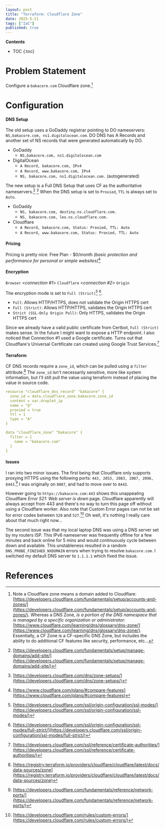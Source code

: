 ```yaml
---
layout: post
title: "Terraform: Cloudflare Zone"
date: 2025-5-11
tags: ["IaC"]
published: true
---
```


**Contents**
* TOC
{:toc}

# Problem Statement
Configure a `bakacore.com` Cloudflare zone.[^1]

# Configuration

#### DNS Setup
The old setup uses a GoDaddy registrar pointing to DO nameservers: `NS,bakacore.com, ns1.digitalocean.com`. DO DNS has A Records and another set of NS records that were generated automatically by DO. 

* GoDaddy
    - `NS,bakacore.com, ns1.digitalocean.com`
* DigitalOcean
    - `A Record, bakacore.com, IPv4`
    - `A Record, www.bakacore.com, IPv4`
    - `NS, bakacore.com, ns1.digitalocean.com.` (autogenerated)

The new setup is a Full DNS Setup that uses CF as the authoritative nameservers.[^2] [^3] When the DNS setup is set to `Proxied`, `TTL` is always set to `Auto`. 

* GoDaddy
    - `NS, bakacore.com, destiny.ns.cloudflare.com.`
    - `NS, bakacore.com, leo.ns.cloudflare.com.`
* Cloudflare
    - `A Record, bakacore.com, Status: Proxied, TTL: Auto`
    - `A Record, www.bakacore.com, Status: Proxied, TTL: Auto`

#### Pricing
Pricing is pretty nice: Free Plan - $0/month *(basic protection and performance for personal or simple websites)*[^4]

#### Encryption
`Browser` <*connection #1*> `Cloudflare` <*connection #2*> `Origin`

The encryption mode is set to `Full (Strict)`[^5] [^6]. 
* `Full`: Allows HTTP/HTTPS, does not validate the Origin HTTPS cert
* `Full (Strict)`: Allows HTTP/HTTPS, validates the Origin HTTPS cert
* `Strict (SSL-Only Origin Pull)`: Only HTTPS, validates the Origin HTTPS cert

Since we already have a valid public certificate from Certbot, `Full (Strict)` makes sense. In the future I might want to expose a HTTP endpoint. I also noticed that Connection #1 used a Google certificate. Turns out that Cloudflare's Universal Certificate can created using Google Trust Services.[^7]

#### Terraform
CF DNS records require a `zone_id`, which can be pulled using a `filter` attribute.[^8] The `zone_id` isn't necessarily sensitive, more like system information, but I'll still pull the value using terraform instead of placing the value in source code. 

```yaml
resource "cloudflare_dns_record" "bakacore" {
  zone_id = data.cloudflare_zone.bakacore.zone_id
  content = var.droplet_ip
  name = "@"
  proxied = true
  ttl = 1
  type = "A"
}

data "cloudflare_zone" "bakacore" {
  filter = {
    name = "bakacore.com"
  }
}
```

#### Issues
I ran into two minor issues. The first being that Cloudflare only supports proxying HTTPS using the following ports: `443, 2053, 2083, 2087, 2096, 8443`.[^9] I was originally on `8087`, and had to move over to `8443`. 

However going to `https://bakacore.com:443` shows this unappealing Cloudflare *Error 521: Web server is down* page. Cloudflare apparently will always accept from 443 and there's no way to turn this page off without using a Cloudflare worker. Also note that Custom Error pages can not be set for error codes between `520` and `527`.[^10] Oh well, it's nothing I really care about that much right now... 

The second issue was that my local laptop DNS was using a DNS server set by my routers ISP. This IPv6 nameserver was frequently offline for a few minutes and back online for 5 mins and would continuously cycle between down and available. This unstableness resulted in a random `DNS_PROBE_FINISHED_NXDOMAIN` errors when trying to resolve `bakacore.com`. I switched my default DNS server to `1.1.1.1` which fixed the issue.

# References
[^1]: Note a Cloudflare zone means a domain added to Cloudflare: [https://developers.cloudflare.com/fundamentals/setup/accounts-and-zones/](https://developers.cloudflare.com/fundamentals/setup/accounts-and-zones/). Whereas a DNS Zone, *is a portion of the DNS namespace that is managed by a specific organization or administrator*: [https://www.cloudflare.com/learning/dns/glossary/dns-zone/](https://www.cloudflare.com/learning/dns/glossary/dns-zone/). Essentially, a CF Zone is a CF-specific DNS Zone, but includes the ability to do additional CF features like security, performance, etc... 

[]()

[^2]: [https://developers.cloudflare.com/fundamentals/setup/manage-domains/add-site/](https://developers.cloudflare.com/fundamentals/setup/manage-domains/add-site/)

[^3]: [https://developers.cloudflare.com/dns/zone-setups/](https://developers.cloudflare.com/dns/zone-setups/)

[^4]: [https://www.cloudflare.com/plans/#compare-features](https://www.cloudflare.com/plans/#compare-features)

[^5]: [https://developers.cloudflare.com/ssl/origin-configuration/ssl-modes/](https://developers.cloudflare.com/ssl/origin-configuration/ssl-modes/)

[^6]: [https://developers.cloudflare.com/ssl/origin-configuration/ssl-modes/full-strict/](https://developers.cloudflare.com/ssl/origin-configuration/ssl-modes/full-strict/)

[^7]: [https://developers.cloudflare.com/ssl/reference/certificate-authorities/](https://developers.cloudflare.com/ssl/reference/certificate-authorities/)

[^8]: [https://registry.terraform.io/providers/cloudflare/cloudflare/latest/docs/data-sources/zone](https://registry.terraform.io/providers/cloudflare/cloudflare/latest/docs/data-sources/zone)

[^9]: [https://developers.cloudflare.com/fundamentals/reference/network-ports/](https://developers.cloudflare.com/fundamentals/reference/network-ports/)

[^10]: [https://developers.cloudflare.com/rules/custom-errors/](https://developers.cloudflare.com/rules/custom-errors/)